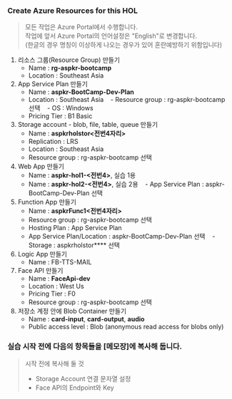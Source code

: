 ### Create Azure Resources for this HOL

> 모든 작업은 Azure Portal에서 수행합니다.   
> 작업에 앞서 Azure Portal의 언어설정은 "English"로 변경합니다.  
> (한글의 경우 명칭이 이상하게 나오는 경우가 있어 혼란예방하기 위함입니다)


1. 리소스 그룹(Resource Group) 만들기
    - Name : **rg-aspkr-bootcamp** 
    - Location : Southeast Asia 
2. App Service Plan 만들기
    - Name : **aspkr-BootCamp-Dev-Plan** 
    - Location : Southeast Asia 
    - Resource group : rg-aspkr-bootcamp 선택
    - OS : Windows
    - Pricing Tier : B1 Basic
3. Storage account - blob, file, table, queue 만들기
    - Name : **aspkrholstor<전번4자리>** 
    - Replication : LRS
    - Location : Southeast Asia 
    - Resource group : rg-aspkr-bootcamp 선택
4. Web App 만들기
    - Name : **aspkr-hol1-<전번4>**, 실습 1용
    - Name : **aspkr-hol2-<전번4>**, 실습 2용
    - App Service Plan : aspkr-BootCamp-Dev-Plan 선택
5. Function App 만들기
    - Name : **aspkrFunc1<전번4자리>**
    - Resource group : rg-aspkr-bootcamp 선택
    - Hosting Plan : App Service Plan
    - App Service Plan/Location : aspkr-BootCamp-Dev-Plan 선택
    - Storage : aspkrholstor**** 선택
6. Logic App 만들기
    - Name : FB-TTS-MAIL
7. Face API 만들기
    - Name : **FaceApi-dev** 
    - Location : West Us
    - Pricing Tier : F0
    - Resource group : rg-aspkr-bootcamp 선택
8. 저장소 계정 안에 Blob Container 만들기
    - Name : **card-input**, **card-output**, **audio**
    - Public access level : Blob (anonymous read access for blobs only)  
    
### 실습 시작 전에 다음의 항목들을 [메모장]에 복사해 둡니다.

> 시작 전에 복사해 둘 것
>	- Storage Account 연결 문자열 설정
>	- Face API의 Endpoint와 Key 
